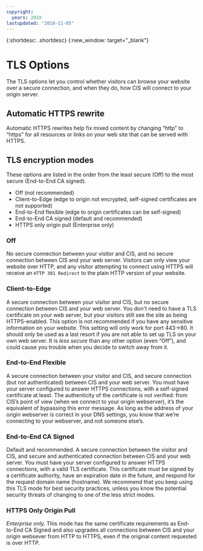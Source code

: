 ```yaml
---
copyright:
  years: 2018
lastupdated: "2018-11-05"
---
```


{:shortdesc: .shortdesc}
{:new_window: target="_blank"}

# TLS Options
The TLS options let you control whether visitors can browse your website over a secure connection, and when they do, how CIS will connect to your origin server.

## Automatic HTTPS rewrite
Automatic HTTPS rewrites help fix mixed content by changing “http” to “https” for all resources or links on your web site that can be served with HTTPS.

## TLS encryption modes

These options are listed in the order from the least secure (Off) to the most secure (End-to-End CA signed). 
 * Off (not recommended)
 * Client-to-Edge (edge to origin not encrypted, self-signed certificates are not supported) 
 * End-to-End flexible (edge to origin certificates can be self-signed) 
 * End-to-End CA signed (default and recommended)
 * HTTPS only origin pull (Enterprise only)

### Off 
No secure connection between your visitor and CIS, and no secure connection between CIS and your web server. Visitors can only view your website over HTTP, and any visitor attempting to connect using HTTPS will receive an `HTTP 301 Redirect` to the plain HTTP version of your website.

### Client-to-Edge
A secure connection between your visitor and CIS, but no secure connection between CIS and your web server. You don't need to have a TLS certificate on your web server, but your visitors still see the site as being HTTPS-enabled. This option is not recommended if you have any sensitive information on your website. This setting will only work for port 443->80. It should only be used as a last resort if you are not able to set up TLS on your own web server. It is _less secure_ than any other option (even “Off”), and could cause you trouble when you decide to switch away from it.

### End-to-End Flexible
A secure connection between your visitor and CIS, and secure connection (but not authenticated) between CIS and your web server. You must have your server configured to answer HTTPS connections, with a self-signed certificate at least. The authenticity of the certificate is not verified: from CIS’s point of view (when we connect to your origin webserver), it’s the equivalent of bypassing this error message. As long as the address of your origin webserver is correct in your DNS settings, you know that we’re connecting to your webserver, and not someone else’s.

### End-to-End CA Signed
Default and recommended. A secure connection between the visitor and CIS, and secure and authenticated connection between CIS and your web server. You must have your server configured to answer HTTPS connections, with a valid TLS certificate. This certificate must be signed by a certificate authority, have an expiration date in the future, and respond for the request domain name (hostname). We recommend that you keep using this TLS mode for best security practices, unless you know the potential security threats of changing to one of the less strict modes.

### HTTPS Only Origin Pull
*Enterprise only.* This mode has the same certificate requirements as End-to-End CA Signed and also upgrades all connections between CIS and your origin websever from HTTP to HTTPS, even if the original content requested is over HTTP.
